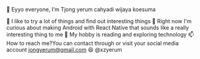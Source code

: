 👋 Eyyo everyone, I’m Tjong yerum cahyadi wijaya koesuma

👀 I like to try a lot of things and find out interesting things
🌱 Right now I'm curious about making Android with React Native that sounds like a really interesting thing to me
🦾 My hobby is reading and exploring technology
📫 How to reach me?You can contact through or visit your social media account
 jongyerum@gmail.com
😆 @xzyerum
<!---
yearum/yearum is a ✨ special ✨ repository because its `README.md` (this file) appears on your GitHub profile.
You can click the Preview link to take a look at your changes.
--->
